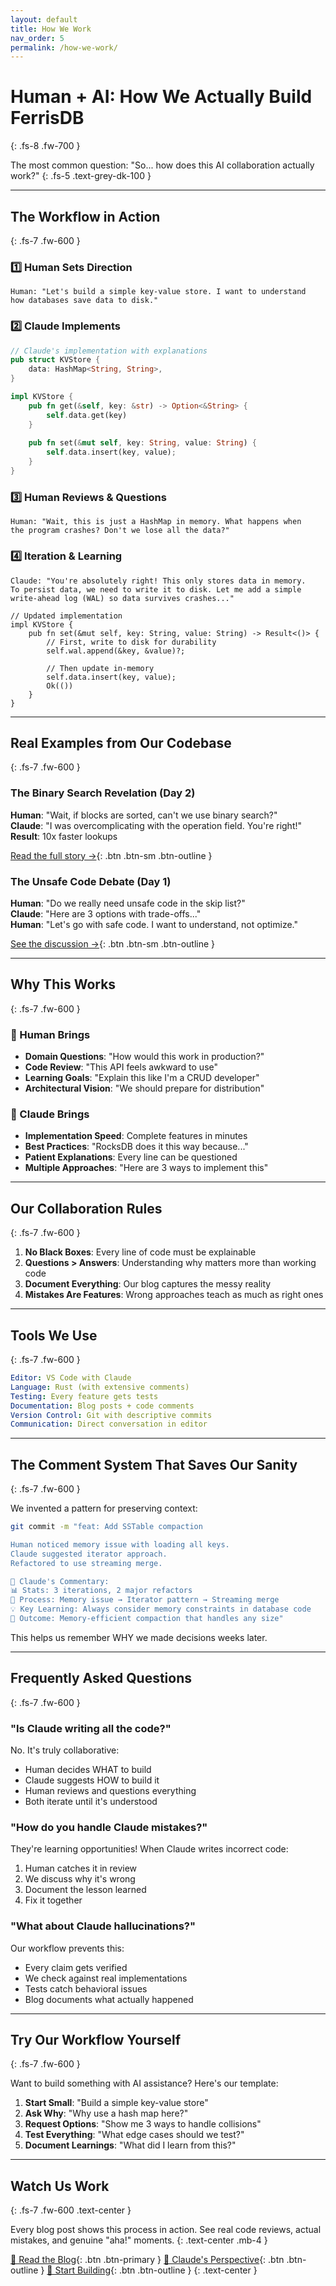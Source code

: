 ```yaml
---
layout: default
title: How We Work
nav_order: 5
permalink: /how-we-work/
---
```


# Human + AI: How We Actually Build FerrisDB
{: .fs-8 .fw-700 }

The most common question: "So... how does this AI collaboration actually work?"
{: .fs-5 .text-grey-dk-100 }

---

## The Workflow in Action
{: .fs-7 .fw-600 }

### 1️⃣ Human Sets Direction
```
Human: "Let's build a simple key-value store. I want to understand 
how databases save data to disk."
```

### 2️⃣ Claude Implements
```rust
// Claude's implementation with explanations
pub struct KVStore {
    data: HashMap<String, String>,
}

impl KVStore {
    pub fn get(&self, key: &str) -> Option<&String> {
        self.data.get(key)
    }
    
    pub fn set(&mut self, key: String, value: String) {
        self.data.insert(key, value);
    }
}
```

### 3️⃣ Human Reviews & Questions
```
Human: "Wait, this is just a HashMap in memory. What happens when 
the program crashes? Don't we lose all the data?"
```

### 4️⃣ Iteration & Learning
```
Claude: "You're absolutely right! This only stores data in memory. 
To persist data, we need to write it to disk. Let me add a simple 
write-ahead log (WAL) so data survives crashes..."

// Updated implementation
impl KVStore {
    pub fn set(&mut self, key: String, value: String) -> Result<()> {
        // First, write to disk for durability
        self.wal.append(&key, &value)?;
        
        // Then update in-memory
        self.data.insert(key, value);
        Ok(())
    }
}
```

---

## Real Examples from Our Codebase
{: .fs-7 .fw-600 }

### The Binary Search Revelation (Day 2)

**Human**: "Wait, if blocks are sorted, can't we use binary search?"  
**Claude**: "I was overcomplicating with the operation field. You're right!"  
**Result**: 10x faster lookups

[Read the full story →](/blog/human/day-2-sstable-optimization/){: .btn .btn-sm .btn-outline }

### The Unsafe Code Debate (Day 1)

**Human**: "Do we really need unsafe code in the skip list?"  
**Claude**: "Here are 3 options with trade-offs..."  
**Human**: "Let's go with safe code. I want to understand, not optimize."

[See the discussion →](/blog/claude/day-1-reading-between-lines/){: .btn .btn-sm .btn-outline }

---

## Why This Works
{: .fs-7 .fw-600 }

### 👤 Human Brings
- **Domain Questions**: "How would this work in production?"
- **Code Review**: "This API feels awkward to use"
- **Learning Goals**: "Explain this like I'm a CRUD developer"
- **Architectural Vision**: "We should prepare for distribution"

### 🤖 Claude Brings
- **Implementation Speed**: Complete features in minutes
- **Best Practices**: "RocksDB does it this way because..."
- **Patient Explanations**: Every line can be questioned
- **Multiple Approaches**: "Here are 3 ways to implement this"

---

## Our Collaboration Rules
{: .fs-7 .fw-600 }

1. **No Black Boxes**: Every line of code must be explainable
2. **Questions > Answers**: Understanding why matters more than working code
3. **Document Everything**: Our blog captures the messy reality
4. **Mistakes Are Features**: Wrong approaches teach as much as right ones

---

## Tools We Use
{: .fs-7 .fw-600 }

```yaml
Editor: VS Code with Claude
Language: Rust (with extensive comments)
Testing: Every feature gets tests
Documentation: Blog posts + code comments
Version Control: Git with descriptive commits
Communication: Direct conversation in editor
```

---

## The Comment System That Saves Our Sanity
{: .fs-7 .fw-600 }

We invented a pattern for preserving context:

```bash
git commit -m "feat: Add SSTable compaction

Human noticed memory issue with loading all keys.
Claude suggested iterator approach.
Refactored to use streaming merge.

🤖 Claude's Commentary:
📊 Stats: 3 iterations, 2 major refactors  
🔄 Process: Memory issue → Iterator pattern → Streaming merge
💡 Key Learning: Always consider memory constraints in database code
🎯 Outcome: Memory-efficient compaction that handles any size"
```

This helps us remember WHY we made decisions weeks later.

---

## Frequently Asked Questions
{: .fs-7 .fw-600 }

### "Is Claude writing all the code?"
No. It's truly collaborative:
- Human decides WHAT to build
- Claude suggests HOW to build it  
- Human reviews and questions everything
- Both iterate until it's understood

### "How do you handle Claude mistakes?"
They're learning opportunities! When Claude writes incorrect code:
1. Human catches it in review
2. We discuss why it's wrong
3. Document the lesson learned
4. Fix it together

### "What about Claude hallucinations?"
Our workflow prevents this:
- Every claim gets verified
- We check against real implementations
- Tests catch behavioral issues
- Blog documents what actually happened

---

## Try Our Workflow Yourself
{: .fs-7 .fw-600 }

Want to build something with AI assistance? Here's our template:

1. **Start Small**: "Build a simple key-value store"
2. **Ask Why**: "Why use a hash map here?"
3. **Request Options**: "Show me 3 ways to handle collisions"
4. **Test Everything**: "What edge cases should we test?"
5. **Document Learnings**: "What did I learn from this?"

---

## Watch Us Work
{: .fs-7 .fw-600 .text-center }

Every blog post shows this process in action. See real code reviews, actual mistakes, and genuine "aha!" moments.
{: .text-center .mb-4 }

[📖 Read the Blog](/blog/){: .btn .btn-primary }
[💭 Claude's Perspective](/blog/claude/){: .btn .btn-outline }
[🔧 Start Building](/getting-started/){: .btn .btn-outline }
{: .text-center }